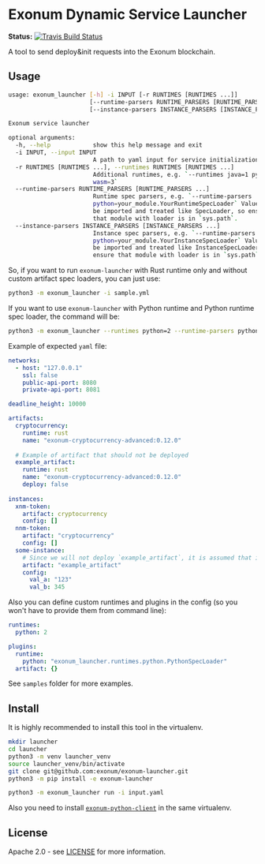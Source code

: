# Exonum Dynamic Service Launcher

**Status:**
[![Travis Build Status](https://travis-ci.org/exonum/exonum-launcher.svg?branch=master)](https://travis-ci.org/exonum/exonum-launcher)

A tool to send deploy&init requests into the Exonum blockchain.

## Usage

```sh
usage: exonum_launcher [-h] -i INPUT [-r RUNTIMES [RUNTIMES ...]]
                       [--runtime-parsers RUNTIME_PARSERS [RUNTIME_PARSERS ...]]
                       [--instance-parsers INSTANCE_PARSERS [INSTANCE_PARSERS ...]]

Exonum service launcher

optional arguments:
  -h, --help            show this help message and exit
  -i INPUT, --input INPUT
                        A path to yaml input for service initialization
  -r RUNTIMES [RUNTIMES ...], --runtimes RUNTIMES [RUNTIMES ...]
                        Additional runtimes, e.g. `--runtimes java=1 python=2
                        wasm=3`
  --runtime-parsers RUNTIME_PARSERS [RUNTIME_PARSERS ...]
                        Runtime spec parsers, e.g. `--runtime-parsers
                        python=your_module.YourRuntimeSpecLoader` Values will
                        be imported and treated like SpecLoader, so ensure
                        that module with loader is in `sys.path`.
  --instance-parsers INSTANCE_PARSERS [INSTANCE_PARSERS ...]
                        Instance spec parsers, e.g. `--runtime-parsers
                        python=your_module.YourInstanceSpecLoader` Values will
                        be imported and treated like InstanceSpecLoader, so
                        ensure that module with loader is in `sys.path`.
```

So, if you want to run `exonum-launcher` with Rust runtime only and without custom artifact spec loaders, you can just use:

```sh
python3 -m exonum_launcher -i sample.yml
```

If you want to use `exonum-launcher` with Python runtime and Python runtime spec loader, the command will be:

```sh
python3 -m exonum_launcher --runtimes python=2 --runtime-parsers python=exonum_launcher.runtimes.python.PythonSpecLoader -i sample.yml
```

Example of expected `yaml` file:

```yaml
networks:
  - host: "127.0.0.1"
    ssl: false
    public-api-port: 8080
    private-api-port: 8081

deadline_height: 10000

artifacts:
  cryptocurrency:
    runtime: rust
    name: "exonum-cryptocurrency-advanced:0.12.0"
  
  # Example of artifact that should not be deployed
  example_artifact:
    runtime: rust
    name: "exonum-cryptocurrency-advanced:0.12.0"
    deploy: false
  
instances:
  xnm-token:
    artifact: cryptocurrency
    config: []
  nnm-token:
    artifact: "cryptocurrency"
    config: []
  some-instance:
    # Since we will not deploy `example_artifact`, it is assumed that it is already deployed
    artifact: "example_artifact"
    config:
      val_a: "123"
      val_b: 345
```

Also you can define custom runtimes and plugins in the config (so you won't have to provide them from command line):

```yaml
runtimes:
  python: 2

plugins:
  runtime:
    python: "exonum_launcher.runtimes.python.PythonSpecLoader"
  artifact: {}
```

See `samples` folder for more examples.

## Install

It is highly recommended to install this tool in the virtualenv.

```sh
mkdir launcher
cd launcher
python3 -m venv launcher_venv
source launcher_venv/bin/activate
git clone git@github.com:exonum/exonum-launcher.git
python3 -m pip install -e exonum-launcher

python3 -m exonum_launcher run -i input.yaml
```

Also you need to install [`exonum-python-client`](https://github.com/exonum/exonum-python-client)
in the same virtualenv.

## License

Apache 2.0 - see [LICENSE](LICENSE) for more information.
